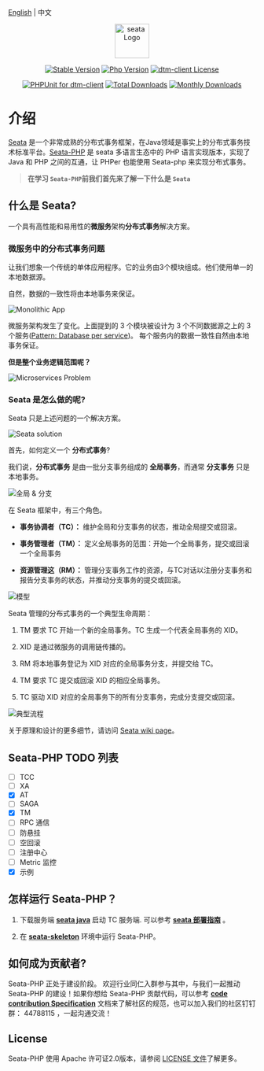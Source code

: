[English](./README.md) | 中文

<p align="center"><a href="https://hyperf.wiki" target="_blank" rel="noopener noreferrer"><img width="70" src="https://img.alicdn.com/imgextra/i1/O1CN011z0JfQ2723QgDiWuH_!!6000000007738-2-tps-1497-401.png" alt="seata Logo"></a></p>

<p align="center">
  <a href="https://github.com/seata/seata-php/releases"><img src="https://poser.pugx.org/dtm-php/dtm-client/v/stable" alt="Stable Version"></a>
  <a href="https://www.php.net"><img src="https://img.shields.io/badge/php-%3E=8.0-brightgreen.svg?maxAge=2592000" alt="Php Version"></a>
  <a href="https://github.com/seata/seata-php/master/LICENSE"><img src="https://img.shields.io/github/license/seata/seata-php.svg" alt="dtm-client License"></a>
</p>
<p align="center">
  <a href="https://github.com/seata/seata-php/actions"><img src="https://github.com/dtm-php/dtm-client/actions/workflows/test.yml/badge.svg" alt="PHPUnit for dtm-client"></a>
  <a href="https://packagist.org/packages/seata/seata"><img src="https://poser.pugx.org/seata/seata/downloads" alt="Total Downloads"></a>
  <a href="https://packagist.org/packages/seata/seata"><img src="https://poser.pugx.org/seata/seata/d/monthly" alt="Monthly Downloads"></a>
</p>

# 介绍

[Seata](https://github.com/seata/seata) 是一个非常成熟的分布式事务框架，在Java领域是事实上的分布式事务技术标准平台。[Seata-PHP](https://github.com/seata/seata-php) 是 seata 多语言生态中的 PHP 语言实现版本，实现了 Java 和 PHP 之间的互通，让 PHPer 也能使用 Seata-php 来实现分布式事务。

> **在学习 `Seata-PHP`前我们首先来了解一下什么是 `Seata`**

## 什么是 Seata?

一个具有高性能和易用性的**微服务**架构**分布式事务**解决方案。

### 微服务中的分布式事务问题

让我们想象一个传统的单体应用程序。它的业务由3个模块组成。他们使用单一的本地数据源。

自然，数据的一致性将由本地事务来保证。

![Monolithic App](https://img.alicdn.com/imgextra/i3/O1CN01FTtjyG1H4vvVh1sNY_!!6000000000705-0-tps-1106-678.jpg)

微服务架构发生了变化。上面提到的 3 个模块被设计为 3 个不同数据源之上的 3 个服务([Pattern: Database per service](http://microservices.io/patterns/data/database-per-service.html))。 每个服务内的数据一致性自然由本地事务保证。

**但是整个业务逻辑范围呢？**

![Microservices Problem](https://img.alicdn.com/imgextra/i1/O1CN01DXkc3o1te9mnJcHOr_!!6000000005926-0-tps-1268-804.jpg)

### Seata 是怎么做的呢?

Seata 只是上述问题的一个解决方案。

![Seata solution](https://img.alicdn.com/imgextra/i1/O1CN01FheliH1k5VHIRob3p_!!6000000004632-0-tps-1534-908.jpg)

首先，如何定义一个 **分布式事务**?

我们说，**分布式事务** 是由一批分支事务组成的 **全局事务**，而通常 **分支事务** 只是本地事务。

![全局 & 分支](https://cdn.nlark.com/lark/0/2018/png/18862/1545015454979-a18e16f6-ed41-44f1-9c7a-bd82c4d5ff99.png)

在 Seata 框架中，有三个角色。

- **事务协调者（TC）：** 维护全局和分支事务的状态，推动全局提交或回滚。

- **事务管理者（TM）：** 定义全局事务的范围：开始一个全局事务，提交或回滚一个全局事务

- **资源管理这（RM）：** 管理分支事务工作的资源，与TC对话以注册分支事务和报告分支事务的状态，并推动分支事务的提交或回滚。

![模型](https://cdn.nlark.com/lark/0/2018/png/18862/1545013915286-4a90f0df-5fda-41e1-91e0-2aa3d331c035.png)

Seata 管理的分布式事务的一个典型生命周期：

1. TM 要求 TC 开始一个新的全局事务。TC 生成一个代表全局事务的 XID。

2. XID 是通过微服务的调用链传播的。

3. RM 将本地事务登记为 XID 对应的全局事务分支，并提交给 TC。

4. TM 要求 TC 提交或回滚 XID 的相应全局事务。

5. TC 驱动 XID 对应的全局事务下的所有分支事务，完成分支提交或回滚。

![典型流程](https://cdn.nlark.com/lark/0/2018/png/18862/1545296917881-26fabeb9-71fa-4f3e-8a7a-fc317d3389f4.png)

关于原理和设计的更多细节，请访问 [Seata wiki page](https://github.com/seata/seata/wiki)。

## Seata-PHP TODO 列表

- [ ] TCC
- [ ] XA
- [x] AT
- [ ] SAGA
- [x] TM
- [ ] RPC 通信
- [ ] 防悬挂
- [ ] 空回滚
- [ ] 注册中心
- [ ] Metric 监控
- [x] 示例

## 怎样运行 Seata-PHP？

1. 下载服务端 [**seata java**](https://seata.io/zh-cn/blog/download.html) 启动 TC 服务端. 可以参考 [**seata 部署指南**](https://seata.io/zh-cn/docs/ops/deploy-guide-beginner.html) 。

2. 在 [**seata-skeleton**](https://github.com/PandaLIU-1111/seata-skeleton) 环境中运行 Seata-PHP。


## 如何成为贡献者?

Seata-PHP 正处于建设阶段。 欢迎行业同仁入群参与其中，与我们一起推动 Seata-PHP 的建设！如果你想给 Seata-PHP 贡献代码，可以参考 [**code contribution Specification**](./300.contributing/README.md) 文档来了解社区的规范，也可以加入我们的社区钉钉群： 44788115 ，一起沟通交流！

## License

Seata-PHP 使用 Apache 许可证2.0版本，请参阅 [LICENSE 文件](https://github.com/seata/seata-php/blob/master/LICENSE)了解更多。
